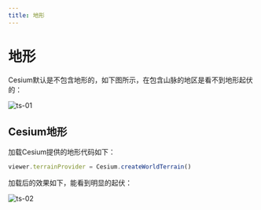 ```yaml
---
title: 地形
---
```


# 地形

Cesium默认是不包含地形的，如下图所示，在包含山脉的地区是看不到地形起伏的：

![ts-01](/cesium-docs/assets/img/guide/ts-01.png)

## Cesium地形

加载Cesium提供的地形代码如下：

```javascript
viewer.terrainProvider = Cesium.createWorldTerrain()
```

加载后的效果如下，能看到明显的起伏：

![ts-02](/cesium-docs/assets/img/guide/ts-02.png)